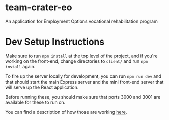 # team-crater-eo
An application for Employment Options vocational rehabilitation program


# Dev Setup Instructions

Make sure to run `npm install` at the top level of the project, and if you're working on the front-end, change directories to `client/` and run `npm install` again.

To fire up the server locally for development, you can run `npm run dev` and that should start the main Express server and the mini front-end server that will serve up the React application.

Before running these, you should make sure that ports 3000 and 3001 are available for these to run on.

You can find a description of how those are working [here](https://www.fullstackreact.com/articles/using-create-react-app-with-a-server/).
